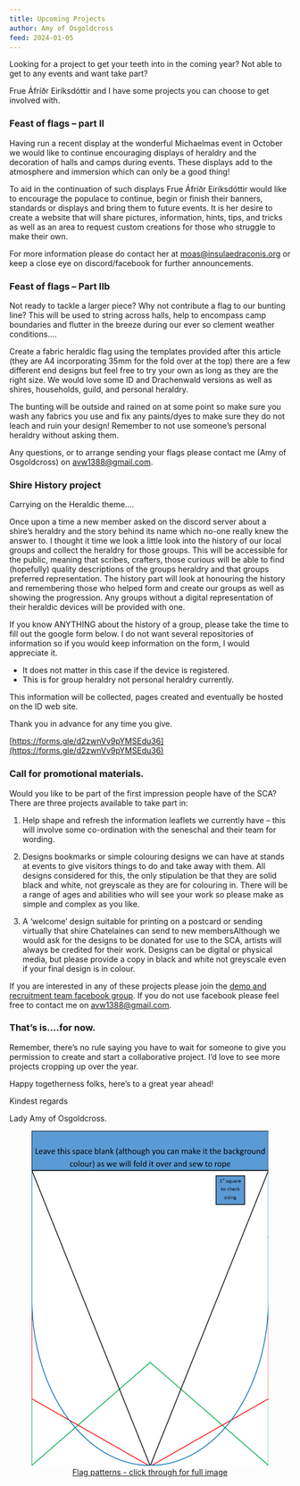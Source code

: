 ```yaml
---
title: Upcoming Projects
author: Amy of Osgoldcross
feed: 2024-01-05
---
```


Looking for a project to get your teeth into in the coming year? Not able to get to any events and want take part?

Frue Áfríðr Eiríksdóttir and I have some projects you can choose to get involved with.

### Feast of flags – part II


Having run a recent display at the wonderful Michaelmas event in October we would like to continue encouraging displays of heraldry and the decoration of halls and camps during events. These displays add to the atmosphere and immersion which can only be a good thing!

To aid in the continuation of such displays Frue Áfríðr Eiríksdóttir would like to encourage the populace to continue, begin or finish their banners, standards or displays and bring them to future events. It is her desire to create a website that will share pictures, information, hints, tips, and tricks as well as an area to request custom creations for those who struggle to make their own.

For more information please do contact her at [moas@insulaedraconis.org](mailto:moas@insulaedraconis.org) or keep a close eye on discord/facebook for further announcements.


### Feast of flags – Part IIb

Not ready to tackle a larger piece? Why not contribute a flag to our bunting line? This will be used to string across halls, help to encompass camp boundaries and flutter in the breeze during our ever so clement weather conditions….

Create a fabric heraldic flag using the templates provided after this article (they are A4 incorporating 35mm for the fold over at the top) there are a few different end designs but feel free to try your own as long as they are the right size. We would love some ID and Drachenwald versions as well as shires, households, guild, and personal heraldry.

The bunting will be outside and rained on at some point so make sure you wash any fabrics you use and fix any paints/dyes to make sure they do not leach and ruin your design! Remember to not use someone’s personal heraldry without asking them.

Any questions, or to arrange sending your flags please contact me (Amy of Osgoldcross) on [avw1388@gmail.com](mailto:avw1388@gmail.com). 

### Shire History project

Carrying on the Heraldic theme….

Once upon a time a new member asked on the discord server about a shire’s heraldry and the story behind its name which no-one really knew the answer to. I thought it time we look a little look into the history of our local groups and collect the heraldry for those groups. This will be accessible for the public, meaning that scribes, crafters, those curious will be able to find (hopefully) quality descriptions of the groups heraldry and that groups preferred representation.  The history part will look at honouring the history and remembering those who helped form and create our groups as well as showing the progression. Any groups without a digital representation of their heraldic devices will be provided with one.

If you know ANYTHING about the history of a group, please take the time to fill out the google form below. I do not want several repositories of information so if you would keep information on the form, I would appreciate it. 

- It does not matter in this case if the device is registered.
- This is for group heraldry not personal heraldry currently.

This information will be collected, pages created and eventually be hosted on the ID web site.

Thank you in advance for any time you give.

[https://forms.gle/d2zwnVv9pYMSEdu36](https://forms.gle/d2zwnVv9pYMSEdu36)

### Call for promotional materials.

Would you like to be part of the first impression people have of the SCA? There are three projects available to take part in:

1. Help shape and refresh the information leaflets we currently have – this will involve some co-ordination with the seneschal and their team for wording. 

2. Designs bookmarks or simple colouring designs we can have at stands at events to give visitors things to do and take away with them. All designs considered for this, the only stipulation be that they are solid black and white, not greyscale as they are for colouring in. There will be a range of ages and abilities who will see your work so please make as simple and complex as you like.

3. A ‘welcome’ design suitable for printing on a postcard or sending virtually that shire Chatelaines can send to new membersAlthough we would ask for the designs to be donated for use to the SCA, artists will always be credited for their work. Designs can be digital or physical media, but please provide a copy in black and white not greyscale even if your final design is in colour.

If you are interested in any of these projects please join the [demo and recruitment team facebook group](https://www.facebook.com/groups/741805325876888/?mibextid=uJjRxr). If you do not use facebook please feel free to contact me on [avw1388@gmail.com](mailto:avw1388@gmail.com).

### That’s is….for now.

Remember, there’s no rule saying you have to wait for someone to give you permission to create and start a collaborative project. I’d love to see more projects cropping up over the year.

Happy togetherness folks, here’s to a great year ahead!

Kindest regards

Lady Amy of Osgoldcross.

<div style="text-align: center;">
  <a href="/baelfyr/2024-01/flag-patterns.png">
    <figure class="figure">
    <img src="/baelfyr/2024-01/flag-patterns.png"
      class="figure-img rounded"
      alt="Pattern for flags">
      <figcaption class="figure-caption text-center">Flag patterns - click through for full image</figcaption>
  </figure>
  </a>
</div>
